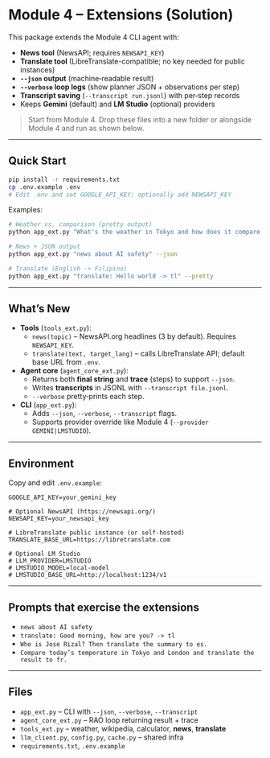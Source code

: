 # Module 4 – Extensions (Solution)

This package extends the Module 4 CLI agent with:
- **News tool** (NewsAPI; requires `NEWSAPI_KEY`)
- **Translate tool** (LibreTranslate-compatible; no key needed for public instances)
- **`--json` output** (machine‑readable result)
- **`--verbose` loop logs** (show planner JSON + observations per step)
- **Transcript saving** (`--transcript run.jsonl`) with per‑step records
- Keeps **Gemini** (default) and **LM Studio** (optional) providers

> Start from Module 4. Drop these files into a new folder or alongside Module 4 and run as shown below.

---

## Quick Start

```bash
pip install -r requirements.txt
cp .env.example .env
# Edit .env and set GOOGLE_API_KEY; optionally add NEWSAPI_KEY
```

Examples:
```bash
# Weather vs. comparison (pretty output)
python app_ext.py "What's the weather in Tokyo and how does it compare to London?" --pretty --verbose

# News + JSON output
python app_ext.py "news about AI safety" --json

# Translate (English -> Filipino)
python app_ext.py "translate: Hello world -> tl" --pretty
```

---

## What’s New

- **Tools** (`tools_ext.py`):
  - `news(topic)` – NewsAPI.org headlines (3 by default). Requires `NEWSAPI_KEY`.
  - `translate(text, target_lang)` – calls LibreTranslate API; default base URL from `.env`.
- **Agent core** (`agent_core_ext.py`):
  - Returns both **final string** and **trace** (steps) to support `--json`.
  - Writes **transcripts** in JSONL with `--transcript file.jsonl`.
  - `--verbose` pretty‑prints each step.
- **CLI** (`app_ext.py`):
  - Adds `--json`, `--verbose`, `--transcript` flags.
  - Supports provider override like Module 4 (`--provider GEMINI|LMSTUDIO`).

---

## Environment

Copy and edit `.env.example`:
```env
GOOGLE_API_KEY=your_gemini_key

# Optional NewsAPI (https://newsapi.org/)
NEWSAPI_KEY=your_newsapi_key

# LibreTranslate public instance (or self-hosted)
TRANSLATE_BASE_URL=https://libretranslate.com

# Optional LM Studio
# LLM_PROVIDER=LMSTUDIO
# LMSTUDIO_MODEL=local-model
# LMSTUDIO_BASE_URL=http://localhost:1234/v1
```

---

## Prompts that exercise the extensions

- `news about AI safety`
- `translate: Good morning, how are you? -> tl`
- `Who is Jose Rizal? Then translate the summary to es.`
- `Compare today’s temperature in Tokyo and London and translate the result to fr.`

---

## Files

- `app_ext.py` – CLI with `--json`, `--verbose`, `--transcript`
- `agent_core_ext.py` – RAO loop returning result + trace
- `tools_ext.py` – weather, wikipedia, calculator, **news**, **translate**
- `llm_client.py`, `config.py`, `cache.py` – shared infra
- `requirements.txt`, `.env.example`
